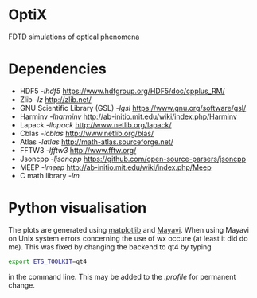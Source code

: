 # OptiX
FDTD simulations of optical phenomena

# Dependencies
* HDF5 *-lhdf5* <https://www.hdfgroup.org/HDF5/doc/cpplus_RM/>
* Zlib *-lz* <http://zlib.net/>
* GNU Scientific Library (GSL) *-lgsl* <https://www.gnu.org/software/gsl/>
* Harminv *-lharminv* <http://ab-initio.mit.edu/wiki/index.php/Harminv>
* Lapack *-llapack* <http://www.netlib.org/lapack/>
* Cblas *-lcblas* <http://www.netlib.org/blas/>
* Atlas *-latlas* <http://math-atlas.sourceforge.net/>
* FFTW3 *-lfftw3* <http://www.fftw.org/>
* Jsoncpp *-ljsoncpp* <https://github.com/open-source-parsers/jsoncpp>
* MEEP *-lmeep* <http://ab-initio.mit.edu/wiki/index.php/Meep>  
* C math library *-lm*

# Python visualisation
The plots are generated using [matplotlib](http://matplotlib.org/) and [Mayavi](http://docs.enthought.com/mayavi/mayavi/).
When using Mayavi on Unix system errors concerning the use of wx occure (at least it did do me).
This was fixed by changing the backend to qt4 by typing

```bash
export ETS_TOOLKIT=qt4
```

in the command line. This may be added to the *.profile* for permanent change.
